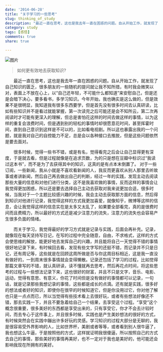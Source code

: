 ```yaml
---
date: '2014-06-28'
title: "关于学习的一些思考"
slug: thinking_of_study
description: "最近一直在思考，这也是我去年一直在困惑的问题。自从开始工作，就发现了自己知识的匮乏，很多朋友的一些随机的提问就让我不知所措，有时我会微笑以对，表面上不放在心上，以“自己还年轻，不可能什么都知道”来安慰自己，但是还是会暗下决心，要多看书，多学习知识。今年开始，我也确实是这么做的，但是效果不是很明显，我知道我有很多东西要学，但是首先没有很多时间去认真研读，比如有些知识并不是看过就能掌握，第一次读完之后可能还是会不知所云，第二次再阅读时才可能有更深入的理解，但总是害怕花这样的时间去做这样的事情，以为这样的重复会浪费时间，但是遇到别的轻松的事情时却很愿意花时间，甚至挥霍时间，直到自己意识到这样是不可以的，比如看电视剧。所以这也暴露出我的一个问题，就是我对自己的自控能力不足，总是会以各种接口去推脱，但是这些问题依然是要去面对。" 
category: study
tags: [感悟]    
comments: true 
share: true

---
```


![图片](/media/thinking_of_study.jpg)

>如何更有效地去获取知识?

<p style="text-indent: 2em;">
最近一直在思考，这也是我去年一直在困惑的问题。自从开始工作，就发现了自己知识的匮乏，很多朋友的一些随机的提问就让我不知所措，有时我会微笑以对，表面上不放在心上，以“自己还年轻，不可能什么都知道”来安慰自己，但是还是会暗下决心，要多看书，多学习知识。今年开始，我也确实是这么做的，但是效果不是很明显，我知道我有很多东西要学，但是首先没有很多时间去认真研读，比如有些知识并不是看过就能掌握，第一次读完之后可能还是会不知所云，第二次再阅读时才可能有更深入的理解，但总是害怕花这样的时间去做这样的事情，以为这样的重复会浪费时间，但是遇到别的轻松的事情时却很愿意花时间，甚至挥霍时间，直到自己意识到这样是不可以的，比如看电视剧。所以这也暴露出我的一个问题，就是我对自己的自控能力不足，总是会以各种接口去推脱，但是这些问题依然是要去面对。
</p>
<p style="text-indent: 2em;">
很多时候，觉得一些书不错，或是有名，觉得看完之后会让自己显得更有深度，于是就去看，但是过程就像是在追求页数，为的只是想在豆瓣中标识过“我读过这本书”，而不是为了去获得其中的知识，这真的是有点本末倒置了。
对于一些订阅，一些新闻，我从小就是不喜欢看新闻的人，我反而更喜欢从别人那里去听故事或者讲新闻，然后自己再去做出自己的判断，经过一年的实践，发现主动去阅读那些大量的信息和对他们进行分类，这不是我喜欢做的事情，反而这样的事情会让我觉得更加困惑，所以还是要去选择自己主动去获取对我来说更加合适，很多时候，当我对于一个主题比较感兴趣的时候，我会主动去获取那方面的信息，然后得到知识对他进行记录，我觉得这样的方式我更加喜爱，就像知乎，微博等这样的信息，会让我觉得这样的信息实在是太多又太乱了，如果要全部看完，真的是很费时间而且费精力，所以最好的方式还是减少注意力的流失，注意力的流失也会容易产生很多负面的情绪。
</p>
<p style="text-indent: 2em;">
而关于学习，我觉得最好的学习方式就是记录与实践，后面会再补充。记录，就像现在每天坚持写日记，在写的过程中完全随意，自由，不求格式，这样的方式会使思维的解放，能更好地去发挥自己的兴趣，并且能将自己一天觉得不错的事情很好地记录下来，有时候回去看，发现有些文字写的还挺不错，而记录并不只是日记，还有周记等，这些就是在回顾这周所做是否与你这周目标相近，这是我一直没有做好的，一到周末很多事情就会变得懒散。记录还包括了学习的过程，比如觉得那篇文章写的不错，就认真研读，读不懂就再去思考，然后再花点时间，将这些思考的过程与一些想法记录下来，这也很好的财富，并且不只是文字，音乐、电影、运动，觉得有意思、有意义，你花了时间但是没有做好的事情都可以记录，一句话，就是记录那些我想记录的事情，这些都是成长的点滴。还有就是实践，很多好的想法或者好的知识，即使你在很早的时候知道它，但是你没用过它，你对他了解也只是一点点而已，所以当觉得有些技术看上去很好玩，或者有些想法好像还不错，那去实践一下，并且不要急着给自己一个结果，去享受这个过程。“享受”这个概念很重要，很多美好的东西都是享受出来的，只有享受它，你才不会去计较时间，而去专心于这件事上，并且很多时候，实践也是产生美妙想法的很好的方式，有时候突然会在实践中蹦出许多好玩的灵感。学习知识的过程大部分是无聊的，我是很容易受外界影响的人，比如世界杯，美剧或者等等，或者看到别人很牛逼了，我也想这么牛逼，于是按照他的方式，这样就证明我很傻逼，所以按照自己的方式去自己的事情，那些美好的事情再美好，也不一定对于我也是美好的，他可能还会影响我现在所拥有的美好。
</p>

